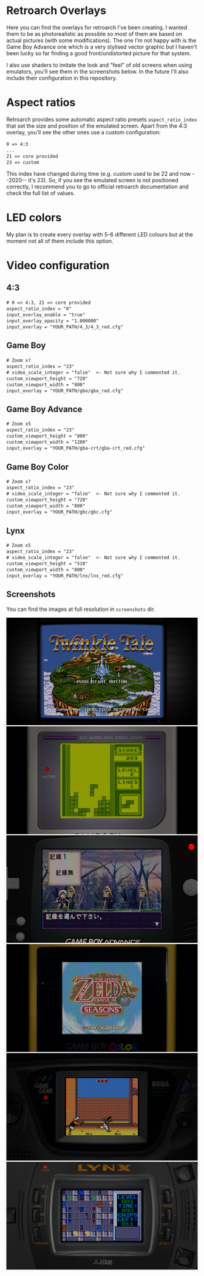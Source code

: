 Retroarch Overlays
==================

Here you can find the overlays for retroarch I've been creating. I wanted them
to be as photorealistic as possible so most of them are based on actual pictures
(with some modifications). The one I'm not happy with is the Game Boy Advance
one which is a very stylised vector graphic but I haven't been lucky so far
finding a good front/undistorted picture for that system.

I also use shaders to imitate the look and "feel" of old screens when using
emulators, you'll see them in the screenshots below. In the future I'll also
include their configuration in this repository.

Aspect ratios
=============

Retroarch provides some automatic aspect ratio presets `aspect_ratio_index` that
set the size and position of the emulated screen. Apart from the 4:3 overlay,
you'll see the other ones use a custom configuration:

    0 => 4:3
    ...
    21 => core provided
    23 => custom

This index have changed during time (e.g. custom used to be 22 and now --2020--
it's 23). So, if you see the emulated screen is not positioned correctly, I
recommend you to go to official retroarch documentation and check the full list
of values.


LED colors
==========

My plan is to create every overlay with 5-6 different LED colours but at the
moment not all of them include this option.


Video configuration
===================

4:3
---

    # 0 => 4:3, 21 => core provided
    aspect_ratio_index = "0"
    input_overlay_enable = "true"
    input_overlay_opacity = "1.000000"
    input_overlay = "YOUR_PATH/4_3/4_3_red.cfg"


Game Boy
--------

    # Zoom x?
    aspect_ratio_index = "23"
    # video_scale_integer = "false"  <- Not sure why I commented it.
    custom_viewport_height = "720"
    custom_viewport_width = "800"
    input_overlay = "YOUR_PATH/gbo/gbo_red.cfg"


Game Boy Advance
----------------

    # Zoom x5
    aspect_ratio_index = "23"
    custom_viewport_height = "800"
    custom_viewport_width = "1200"
    input_overlay = "YOUR_PATH/gba-crt/gba-crt_red.cfg"



Game Boy Color
--------------

    # Zoom x?
    aspect_ratio_index = "23"
    # video_scale_integer = "false"  <- Not sure why I commented it.
    custom_viewport_height = "720"
    custom_viewport_width = "800"
    input_overlay = "YOUR_PATH/gbc/gbc.cfg"


Lynx
----

    # Zoom x5
    aspect_ratio_index = "23"
    # video_scale_integer = "false"  <- Not sure why I commented it.
    custom_viewport_height = "510"
    custom_viewport_width = "800"
    input_overlay = "YOUR_PATH/lnx/lnx_red.cfg"


Screenshots
-----------

You can find the images at full resolution in `screenshots` dir.

![4:3 overlay](screenshots/overlay_4_3_small.png "4:3 overlay")
![Game Boy overlay](screenshots/overlay_gbo_small.png "Game Boy overlay")
![Game Boy Advance overlay](screenshots/overlay_gba_small.png "Game Boy Advance overlay")
![Game Boy Color overlay](screenshots/overlay_gbc_small.png "Game Boy Color overlay")
![Game Gear overlay](screenshots/overlay_sgg_small.png "Game Boy Color overlay")
![Lynx overlay](screenshots/overlay_lnx_small.png "Lynx overlay")



